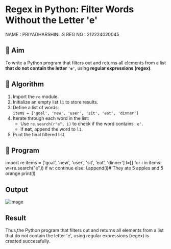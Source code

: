 # Regex in Python: Filter Words Without the Letter 'e'
NAME : PRIYADHARSHINI .S
REG NO : 212224020045
## 🎯 Aim
To write a Python program that filters out and returns all elements from a list **that do not contain the letter `'e'`**, using **regular expressions (regex)**.

## 🧠 Algorithm
1. Import the `re` module.
2. Initialize an empty list `l1` to store results.
3. Define a list of words:  
   `items = ['goal', 'new', 'user', 'sit', 'eat', 'dinner']`
4. Iterate through each word in the list:
   - Use `re.search(r"e", i)` to check if the word contains `'e'`.
   - If **not**, append the word to `l1`.
5. Print the final filtered list.

## 🧾 Program
import re
items = ['goal', 'new', 'user', 'sit', 'eat', 'dinner'] 
l=[] 
for i in items:
    w=re.search("e",i)
    if w:
        continue
    else:
        l.append(i)#'They ate 5 apples and 5 orange
print(l)
## Output
![image](https://github.com/user-attachments/assets/c1cccac6-c217-45df-a226-9668dc5c051b)

## Result
Thus,the Python program that filters out and returns all elements from a list that do not contain the letter 'e', using regular expressions (regex) is created successfully.
